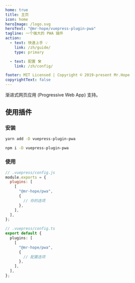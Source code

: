 ```yaml
---
home: true
title: 主页
icon: home
heroImage: /logo.svg
heroText: "@mr-hope/vuepress-plugin-pwa"
tagline: 一个强大的 PWA 插件
action:
  - text: 快速上手 💡
    link: /zh/guide/
    type: primary

  - text: 配置 🛠
    link: /zh/config/

footer: MIT Licensed | Copyright © 2019-present Mr.Hope
copyrightText: false
---
```


渐进式网页应用 (Progressive Web App) 支持。

## 使用插件

### 安装

<CodeGroup>
<CodeGroupItem title="yarn">

```bash
yarn add -D vuepress-plugin-pwa
```

</CodeGroupItem>

<CodeGroupItem title="npm">

```bash
npm i -D vuepress-plugin-pwa
```

</CodeGroupItem>
</CodeGroup>

### 使用

<CodeGroup>
<CodeGroupItem title="js">

```js
// .vuepress/config.js
module.exports = {
  plugins: [
    [
      "@mr-hope/pwa",
      {
        // 你的选项
      },
    ],
  ],
};
```

</CodeGroupItem>

<CodeGroupItem title="ts">

```ts
// .vuepress/config.ts
export default {
  plugins: [
    [
      "@mr-hope/pwa",
      {
        // 配置选项
      },
    ],
  ],
};
```

</CodeGroupItem>
</CodeGroup>
